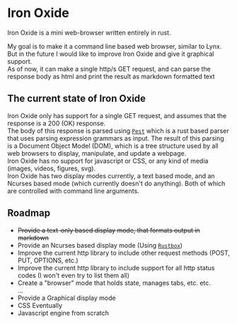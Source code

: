 # Iron Oxide
Iron Oxide is a mini web-browser written entirely in rust.

My goal is to make it a command line based web browser, similar to Lynx. But in
the future I would like to improve Iron Oxide and give it graphical support.  
As of now, it can make a single http/s GET request, and can parse the response
body as html and print the result as markdown formatted text

## The current state of Iron Oxide
Iron Oxide only has support for a single GET request, and assumes that the
response is a 200 (OK) response.  
The body of this response is parsed using [`Pest`] which is a rust based parser
that uses parsing expression grammars as input. The result of this parsing is a
Document Object Model (DOM), which is a tree structure used by all web browsers
to display, manipulate, and update a webpage.  
Iron Oxide has no support for javascript or CSS, or any kind of media (images,
videos, figures, svg).  
Iron Oxide has two display modes currently, a text based mode, and an Ncurses
based mode (which currently doesn't do anything). Both of which are controlled
with command line arguments.

## Roadmap
- ~~Provide a text-only based display mode, that formats output in markdown~~
- Provide an Ncurses based display mode (Using [`Rustbox`])
- Improve the current http library to include other request methods (POST, PUT,
OPTIONS, etc.)
- Improve the current http library to include support for all http status codes
(I won't even try to list them all)
- Create a "browser" mode that holds state, manages tabs, etc. etc.  
...
- Provide a Graphical display mode
- CSS Eventually
- Javascript engine from scratch

[`Rustbox`]: https://github.com/gchp/rustbox
[`PEST`]: https://pest.rs
